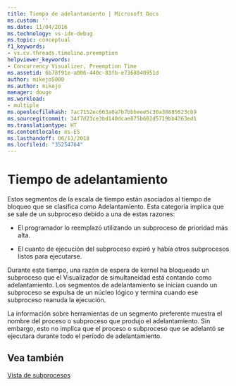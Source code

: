 ```yaml
---
title: Tiempo de adelantamiento | Microsoft Docs
ms.custom: ''
ms.date: 11/04/2016
ms.technology: vs-ide-debug
ms.topic: conceptual
f1_keywords:
- vs.cv.threads.timeline.preemption
helpviewer_keywords:
- Concurrency Visualizer, Preemption Time
ms.assetid: 6b78f91e-a006-440c-83fb-e7368040951d
author: mikejo5000
ms.author: mikejo
manager: douge
ms.workload:
- multiple
ms.openlocfilehash: 7ac7152ec663a0a7b7bbbeee5c30a38885623cb9
ms.sourcegitcommit: 34f7d23ce3bd140dcae875b602d5719bb4363ed1
ms.translationtype: HT
ms.contentlocale: es-ES
ms.lasthandoff: 06/11/2018
ms.locfileid: "35254764"
---
```

# <a name="preemption-time"></a>Tiempo de adelantamiento
Estos segmentos de la escala de tiempo están asociados al tiempo de bloqueo que se clasifica como Adelantamiento. Esta categoría implica que se sale de un subproceso debido a una de estas razones:  
  
-   El programador lo reemplazó utilizando un subproceso de prioridad más alta.  
  
-   El cuanto de ejecución del subproceso expiró y había otros subprocesos listos para ejecutarse.  
  
 Durante este tiempo, una razón de espera de kernel ha bloqueado un subproceso que el Visualizador de simultaneidad está contando como adelantamiento. Los segmentos de adelantamiento se inician cuando un subproceso se expulsa de un núcleo lógico y termina cuando ese subproceso reanuda la ejecución.  
  
 La información sobre herramientas de un segmento preferente muestra el nombre del proceso o subproceso que produjo el adelantamiento. Sin embargo, esto no implica que el proceso o subproceso que se adelantó se ejecutara durante todo el período de adelantamiento.  
  
## <a name="see-also"></a>Vea también  
 [Vista de subprocesos](../profiling/threads-view-parallel-performance.md)